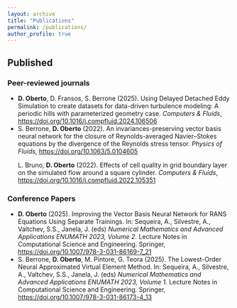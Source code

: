 ```yaml
---
layout: archive
title: "Publications"
permalink: /publications/
author_profile: true
---
```

<!--- 

## Submitted
<ul>

<li>
B. T. Corradini, B. Cullen, C. Gallegati, S. Marziali, <b>G. A. D’Inverno</b>, M. Bianchini, F. Scarselli. Training Dynamics of GANs Through the Lens of Persistent Homology. 2025. <em>Under review</em>.
</li>

</ul> -->



## Published

### Peer-reviewed journals
<ul>

<li>
<b>D. Oberto</b>, D. Fransos, S. Berrone (2025). Using Delayed Detached Eddy Simulation to create datasets for data-driven turbulence modeling: A periodic hills with parameterized geometry case. <em>Computers & Fluids</em>, <a href="https://doi.org/10.1016/j.compfluid.2024.106506" target="_blank">https://doi.org/10.1016/j.compfluid.2024.106506</a>
</li>

<li>
S. Berrone, <b>D. Oberto</b> (2022). An invariances-preserving vector basis neural network for the closure of Reynolds-averaged Navier–Stokes equations by the divergence of the Reynolds stress tensor. <em>Physics of Fluids</em>, <a href="
https://doi.org/10.1063/5.0104605" target="_blank">https://doi.org/10.1063/5.0104605</a>
</li>

L. Bruno, <b>D. Oberto</b> (2022). Effects of cell quality in grid boundary layer on the simulated flow around a square cylinder. <em>Computers & Fluids</em>, <a href="https://doi.org/10.1016/j.compfluid.2022.105351" target="_blank">https://doi.org/10.1016/j.compfluid.2022.105351</a>
</li>

</ul>

### Conference Papers

<ul>
<li>
<b>D. Oberto</b> (2025). Improving the Vector Basis Neural Network for RANS Equations Using Separate Trainings. In: Sequeira, A., Silvestre, A., Valtchev, S.S., Janela, J. (eds) <em> Numerical Mathematics and Advanced Applications ENUMATH 2023, Volume 2. </em> Lecture Notes in Computational Science and Engineering. Springer, <a href="https://doi.org/10.1007/978-3-031-86169-7_21" target="_blank">https://doi.org/10.1007/978-3-031-86169-7_21</a>
</li>
<li>
S. Berrone, <b>D. Oberto</b>, M. Pintore, G. Teora (2025). The Lowest-Order Neural Approximated Virtual Element Method. In: Sequeira, A., Silvestre, A., Valtchev, S.S., Janela, J. (eds) <em> Numerical Mathematics and Advanced Applications ENUMATH 2023, Volume 1. </em> Lecture Notes in Computational Science and Engineering. Springer, <a href="https://doi.org/10.1007/978-3-031-86173-4_13" target="_blank">https://doi.org/10.1007/978-3-031-86173-4_13</a>
</li>
</ul>

